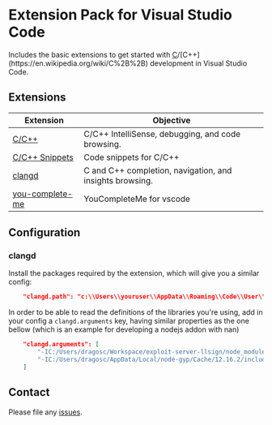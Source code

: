 # Extension Pack for Visual Studio Code

Includes the basic extensions to get started with [C](https://en.wikipedia.org/wiki/C_(programming_language))/[C++](https://en.wikipedia.org/wiki/C%2B%2B) development in Visual Studio Code.

## Extensions

Extension | Objective
--------- | ---------
[C/C++](https://marketplace.visualstudio.com/items?itemName=ms-vscode.cpptools) | C/C++ IntelliSense, debugging, and code browsing.
[C/C++ Snippets](https://marketplace.visualstudio.com/items?itemName=hars.CppSnippets) | Code snippets for C/C++
[clangd](https://marketplace.visualstudio.com/items?itemName=llvm-vs-code-extensions.vscode-clangd) | C and C++ completion, navigation, and insights browsing.
[you-complete-me](https://marketplace.visualstudio.com/items?itemName=RichardHe.you-complete-me) | YouCompleteMe for vscode

## Configuration

### clangd

Install the packages required by the extension, which will give you a similar config:
```json
    "clangd.path": "c:\\Users\\youruser\\AppData\\Roaming\\Code\\User\\globalStorage\\llvm-vs-code-extensions.vscode-clangd\\install\\10.0.0\\clangd_10.0.0\\bin\\clangd.exe",
```

In order to be able to read the definitions of the libraries you're using, add in your config a `clangd.arguments` key, having similar properties as the one bellow (which is an example for developing a nodejs addon with nan)

```json
    "clangd.arguments": [
        "-IC:/Users/dragosc/Workspace/exploit-server-llsign/node_modules/nan",
        "-IC:/Users/dragosc/AppData/Local/node-gyp/Cache/12.16.2/include/node"
    ]
```

## Contact

Please file any [issues](https://github.com/itmcdev/vscode-extensions/issues).